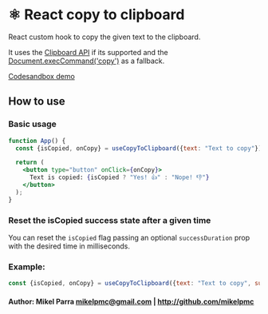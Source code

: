 # ⚛️ React copy to clipboard

React custom hook to copy the given text to the clipboard.

It uses the [Clipboard API](https://developer.mozilla.org/en-US/docs/Web/API/Clipboard_API) if its supported and the [Document.execCommand('copy')](https://developer.mozilla.org/en-US/docs/Mozilla/Add-ons/WebExtensions/Interact_with_the_clipboard) as a fallback.

[Codesandbox demo](https://codesandbox.io/s/react-use-copy-to-clipboard-yw3hd)

## How to use

### Basic usage
```jsx
function App() {
  const {isCopied, onCopy} = useCopyToClipboard({text: "Text to copy"});

  return (
    <button type="button" onClick={onCopy}>
      Text is copied: {isCopied ? "Yes! 👍" : "Nope! 👎"}
    </button>
  );
}
```

### Reset the isCopied success state after a given time

You can reset the ```isCopied``` flag passing an optional ```successDuration``` prop with the desired time in milliseconds.

### Example:
```jsx
const {isCopied, onCopy} = useCopyToClipboard({text: "Text to copy", successDuration: 2000});
```

#### Author: Mikel Parra <mikelpmc@gmail.com> | <http://github.com/mikelpmc>
